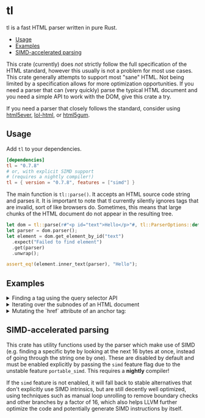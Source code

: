 # tl
tl is a fast HTML parser written in pure Rust. <br />

- [Usage](#usage)
- [Examples](#examples)
- [SIMD-accelerated parsing](#simd-accelerated-parsing)

This crate (currently) does *not* strictly follow the full specification of the HTML standard, however this usually is not a problem for most use cases. This crate generally attempts to support most "sane" HTML. Not being limited by a specification allows for more optimization opportunities.
If you need a parser that can (very quickly) parse the typical HTML document and you need a simple API to work with the DOM, give this crate a try.

If you need a parser that closely follows the standard, consider using [html5ever](https://github.com/servo/html5ever), [lol-html](https://github.com/cloudflare/lol-html), or [html5gum](https://github.com/untitaker/html5gum).

## Usage
Add `tl` to your dependencies.
```toml
[dependencies]
tl = "0.7.8"
# or, with explicit SIMD support
# (requires a nightly compiler!)
tl = { version = "0.7.8", features = ["simd"] }
```

The main function is `tl::parse()`. It accepts an HTML source code string and parses it. It is important to note that tl currently silently ignores tags that are invalid, sort of like browsers do. Sometimes, this means that large chunks of the HTML document do not appear in the resulting tree.

```rust
let dom = tl::parse(r#"<p id="text">Hello</p>"#, tl::ParserOptions::default()).unwrap();
let parser = dom.parser();
let element = dom.get_element_by_id("text")
  .expect("Failed to find element")
  .get(parser)
  .unwrap();

assert_eq!(element.inner_text(parser), "Hello");
```

## Examples
<details>
  <summary>Finding a tag using the query selector API</summary>

```rust
let dom = tl::parse(r#"<div><img src="cool-image.png" /></div>"#, tl::ParserOptions::default()).unwrap();
let img = dom.query_selector("img[src]").unwrap().next();
    
assert!(img.is_some());
```
</details>

<details>
  <summary>Iterating over the subnodes of an HTML document</summary>

```rust
let dom = tl::parse(r#"<div><img src="cool-image.png" /></div>"#, tl::ParserOptions::default()).unwrap();
let img = dom.nodes()
  .iter()
  .find(|node| {
    node.as_tag().map_or(false, |tag| tag.name() == "img")
  });
    
assert!(img.is_some());
```
</details>

<details>
  <summary>Mutating the `href` attribute of an anchor tag:</summary>

> In a real world scenario, you would want to handle errors properly instead of unwrapping.
```rust
let input = r#"<div><a href="/about">About</a></div>"#;
let mut dom = tl::parse(input, tl::ParserOptions::default())
  .expect("HTML string too long");
  
let anchor = dom.query_selector("a[href]")
  .expect("Failed to parse query selector")
  .next()
  .expect("Failed to find anchor tag");

let parser_mut = dom.parser_mut();

let anchor = anchor.get_mut(parser_mut)
  .expect("Failed to resolve node")
  .as_tag_mut()
  .expect("Failed to cast Node to HTMLTag");

let attributes = anchor.attributes_mut();

attributes.get_mut("href")
  .flatten()
  .expect("Attribute not found or malformed")
  .set("http://localhost/about");

assert_eq!(attributes.get("href").flatten(), Some(&"http://localhost/about".into()));
```
</details>


## SIMD-accelerated parsing
This crate has utility functions used by the parser which make use of SIMD (e.g. finding a specific byte by looking at the next 16 bytes at once, instead of going through the string one by one). These are disabled by default and must be enabled explicitly by passing the `simd` feature flag due to the unstable feature `portable_simd`. This requires a **nightly** compiler!

If the `simd` feature is not enabled, it will fall back to stable alternatives that don't explicitly use SIMD intrinsics, but are still decently well optimized, using techniques such as manual loop unrolling to remove boundary checks and other branches by a factor of 16, which also helps LLVM further optimize the code and potentially generate SIMD instructions by itself.
